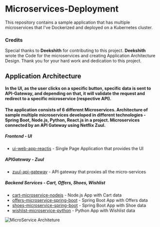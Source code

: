# Microservices-Deployment
This repository contains a sample application that has multiple microservices that I've Dockerized and deployed on a Kubernetes cluster.



### Credits

Special thanks to **Deekshith** for contributing to this project. **Deekshith** wrote the Code for the microservices and creating Application Architecture Design. 
Thank you for your hard work and dedication to this project.


## Application Architecture

#### In the UI, as the user clicks on a specific button, specific data is sent to API-Gateway, and depending on that, it will validate the request and redirect to a specific microservice (respective API).
#### The application consists of 6 different Microservices. Architecture of sample multiple microservices developed in different technologies - Spring Boot, Node.js, Python, React.js in a project. Microservices connected by an API Gateway using Netflix Zuul. 





##### Frontend - UI
-   [ui-web-app-reactjs](https://github.com/sarat9/microservices-architect-config-starter/tree/main/ui-web-app-reactjs)  - Single Page Application that provides the UI
#####  APIGateway -  Zuul 
-   [zuul-api-gateway](https://github.com/sarat9/microservices-architect-config-starter/tree/main/zuul-api-gateway)  - API gateway that proxies all the micro-services

##### Backend Services - Cart, Offers, Shoes, Wishlist 
-   [cart-microservice-nodejs](https://github.com/sarat9/microservices-architect-config-starter/tree/main/cart-microservice-nodejs)  - Node.js App with Cart data
-   [offers-microservice-spring-boot](https://github.com/sarat9/microservices-architect-config-starter/tree/main/offers-microservice-spring-boot)  - Spring Boot App with Offers data
-   [shoes-microservice-spring-boot](https://github.com/sarat9/microservices-architect-config-starter/tree/main/shoes-microservice-spring-boot)  - Spring Boot App with Shoe data
-   [wishlist-microservice-python](https://github.com/sarat9/microservices-architect-config-starter/tree/main/wishlist-microservice-python)  - Python App with Wishlist data








![MicroService Architeture ](https://miro.medium.com/max/1050/1*kSLJKEl3X-gKNTpO1l7SQg.png)
